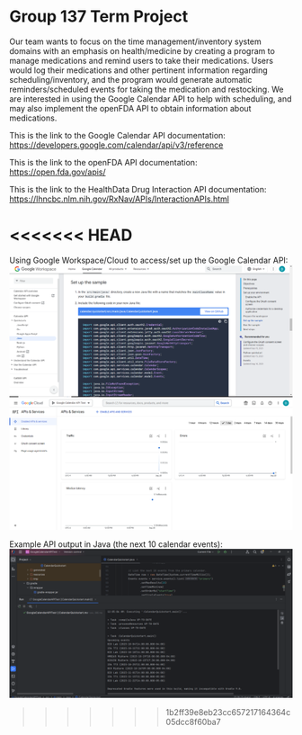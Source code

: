 # Group 137 Term Project
Our team wants to focus on the time management/inventory system domains with an emphasis
on health/medicine by creating a program to manage medications and remind users to take
their medications. Users would log their medications and other pertinent information
regarding scheduling/inventory, and the program would generate automatic reminders/scheduled
events for taking the medication and restocking. We are interested in using the Google Calendar
API to help with scheduling, and may also implement the openFDA API to obtain information about medications.

This is the link to the Google Calendar API documentation: https://developers.google.com/calendar/api/v3/reference

This is the link to the openFDA API documentation: https://open.fda.gov/apis/

This is the link to the HealthData Drug Interaction API documentation: https://lhncbc.nlm.nih.gov/RxNav/APIs/InteractionAPIs.html

<<<<<<< HEAD
=======
Using Google Workspace/Cloud to access/set up the Google Calendar API:
![](google_workspace_API_instructions.png)
![](google_cloud_API_screenshot.png)

Example API output in Java (the next 10 calendar events):
![](google_calendar_API_java_output.png)
>>>>>>> 1b2ff39e8eb23cc657217164364c05dcc8f60ba7
